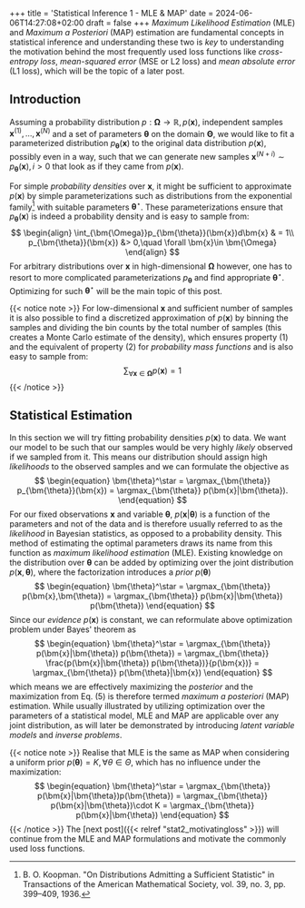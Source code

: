 +++
title = 'Statistical Inference 1 - MLE & MAP'
date = 2024-06-06T14:27:08+02:00
draft = false
+++
*Maximum Likelihood Estimation* (MLE) and *Maximum a Posteriori* (MAP) estimation are fundamental concepts in statistical inference and understanding these two is *key* to understanding the motivation behind the most frequently used loss functions like *cross-entropy loss*, *mean-squared error* (MSE or L2 loss) and *mean absolute error* (L1 loss), which will be the topic of a later post.
## Introduction
Assuming a probability distribution $p: \bm{\Omega} \rightarrow \mathbb{R},\, p(\bm{x})$, independent samples $\bm{x}^{(1)}, \dots , \bm{x}^{(N)}$ and a set of parameters $\bm{\theta}$ on the domain $\bm{\Theta}$, we would like to fit a parameterized distribution $p_{\bm{\theta}}(\bm{x})$ to the original data distribution $p(\bm{x})$, possibly even in a way, such that we can generate new samples $\bm{x}^{(N+i)}\sim p_{\bm{\theta}}(\bm{x}), i>0$ that look as if they came from $p(\bm{x})$.

For simple *probability densities* over $\bm{x}$, it might be sufficient to approximate $p(\bm{x})$ by simple parameterizations such as distributions from the exponential family[^1] with suitable parameters $\bm{\theta}^\star$. These parameterizations ensure that $p_{\bm{\theta}}(\bm{x})$ is indeed a probability density and is easy to sample from:
$$
\begin{align}
    \int_{\bm{\Omega}}p_{\bm{\theta}}(\bm{x})d\bm{x} & = 1\\
    p_{\bm{\theta}}(\bm{x}) &> 0,\quad \forall \bm{x}\in \bm{\Omega}
\end{align}
$$
For arbitrary distributions over $\bm{x}$ in high-dimensional $\bm{\Omega}$ however, one has to resort to more complicated parameterizations $p_{\bm{\theta}}$ and find appropriate $\bm{\theta}^\star$. Optimizing for such $\bm{\theta}^\star$ will be the main topic of this post.

{{< notice note >}}
For low-dimensional $\bm{x}$ and sufficient number of samples it is also possible to find a discretized approximation of $p(\bm{x})$ by binning the samples and dividing the bin counts by the total number of samples (this creates a Monte Carlo estimate of the density), which ensures property (1) and the equivalent of property (2) for *probability mass functions* and is also easy to sample from:
$$
\begin{equation}
    \sum_{\forall \bm{x} \in \bm{\Omega}} p(\bm{x}) = 1
\end{equation}
$$
{{< /notice >}}

## Statistical Estimation
In this section we will try fitting probability densities $p(\bm{x})$ to data. We want our model to be such that our samples would be very highly *likely* observed if we sampled from it. This means our distribution should assign high *likelihoods* to the observed samples and we can formulate the objective as
$$
\begin{equation}
    \bm{\theta}^\star = \argmax_{\bm{\theta}} p_{\bm{\theta}}(\bm{x}) = \argmax_{\bm{\theta}} p(\bm{x}|\bm{\theta}).
\end{equation}
$$
For our fixed observations $\bm{x}$ and variable $\bm{\theta}$, $p(\bm{x}|\bm{\theta})$ is a function of the parameters and not of the data and is therefore usually referred to as the *likelihood* in Bayesian statistics, as opposed to a probability density. This method of estimating the optimal parameters draws its name from this function as *maximum likelihood estimation* (MLE). Existing knowledge on the distribution over $\bm{\theta}$ can be added by optimizing over the joint distribution $p(\bm{x},\bm{\theta})$, where the factorization introduces a *prior* $p(\bm{\theta})$
$$
\begin{equation}
    \bm{\theta}^\star = \argmax_{\bm{\theta}} p(\bm{x},\bm{\theta}) = \argmax_{\bm{\theta}} p(\bm{x}|\bm{\theta}) p(\bm{\theta})
\end{equation}
$$
Since our *evidence* $p(\bm{x})$ is constant, we can reformulate above optimization problem under Bayes' theorem as
$$
\begin{equation}
    \bm{\theta}^\star = \argmax_{\bm{\theta}} p(\bm{x}|\bm{\theta}) p(\bm{\theta}) = \argmax_{\bm{\theta}} \frac{p(\bm{x}|\bm{\theta}) p(\bm{\theta})}{p(\bm{x})} = \argmax_{\bm{\theta}} p(\bm{\theta}|\bm{x})
\end{equation}
$$
which means we are effectively maximizing the *posterior* and the maximization from Eq. (5) is therefore termed *maximum a posteriori* (MAP) estimation. While usually illustrated by utilizing optimization over the parameters of a statistical model, MLE and MAP are applicable over any joint distribution, as will later be demonstrated by introducing *latent variable models* and *inverse problems*.

{{< notice note >}}
Realise that MLE is the same as MAP when considering a uniform prior $p(\bm{\theta}) = K, \forall \theta \in \Theta$, which has no influence under the maximization:
$$
\begin{equation}
    \bm{\theta}^\star = \argmax_{\bm{\theta}} p(\bm{x}|\bm{\theta})p(\bm{\theta}) = \argmax_{\bm{\theta}} p(\bm{x}|\bm{\theta})\cdot K = \argmax_{\bm{\theta}} p(\bm{x}|\bm{\theta})
\end{equation}
$$
{{< /notice >}}
The [next post]({{< relref "stat2_motivatingloss" >}}) will continue from the MLE and MAP formulations and motivate the commonly used loss functions.

[^1]: B. O. Koopman. "On Distributions Admitting a Sufficient Statistic" in Transactions of the American Mathematical Society, vol. 39, no. 3, pp. 399–409, 1936.
